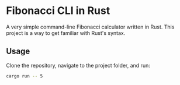 # Fibonacci CLI in Rust

A very simple command-line Fibonacci calculator written in Rust. This project is a way to get familiar with Rust's syntax.

## Usage

Clone the repository, navigate to the project folder, and run:

```bash
cargo run -- 5
```
